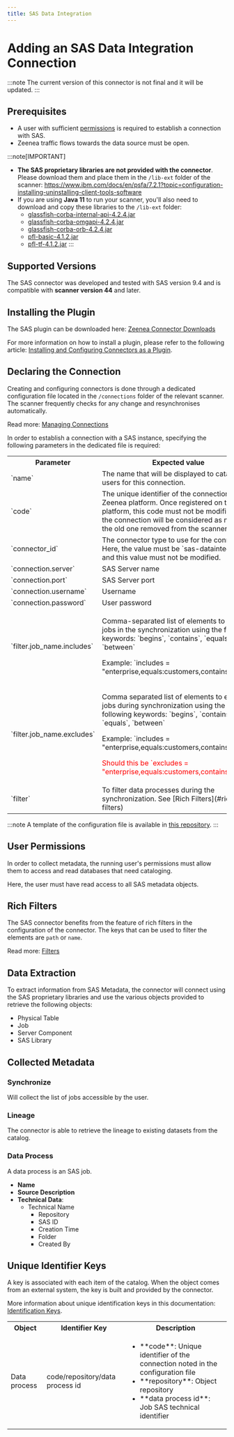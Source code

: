 ```yaml
---
title: SAS Data Integration  
---
```


# Adding an SAS Data Integration Connection

:::note
The current version of this connector is not final and it will be updated. 
:::

## Prerequisites

* A user with sufficient [permissions](#user-permissions) is required to establish a connection with SAS.
* Zeenea traffic flows towards the data source must be open. 

:::note[IMPORTANT]
* **The SAS proprietary libraries are not provided with the connector**.<br />
Please download them and place them in the `/lib-ext` folder of the scanner: https://www.ibm.com/docs/en/psfa/7.2.1?topic=configuration-installing-uninstalling-client-tools-software
* If you are using **Java 11** to run your scanner, you'll also need to download and copy these libraries to the `/lib-ext` folder:
  * [glassfish-corba-internal-api-4.2.4.jar](https://repo1.maven.org/maven2/org/glassfish/corba/glassfish-corba-internal-api/4.2.4/glassfish-corba-internal-api-4.2.4.jar)
  * [glassfish-corba-omgapi-4.2.4.jar](https://repo1.maven.org/maven2/org/glassfish/corba/glassfish-corba-omgapi/4.2.4/glassfish-corba-omgapi-4.2.4.jar)
  * [glassfish-corba-orb-4.2.4.jar](https://repo1.maven.org/maven2/org/glassfish/corba/glassfish-corba-orb/4.2.4/glassfish-corba-orb-4.2.4.jar)
  * [pfl-basic-4.1.2.jar](https://repo1.maven.org/maven2/org/glassfish/pfl/pfl-basic/4.1.2/pfl-basic-4.1.2.jar)
  * [pfl-tf-4.1.2.jar](https://repo1.maven.org/maven2/org/glassfish/pfl/pfl-tf/4.1.2/pfl-tf-4.1.2.jar)
:::

## Supported Versions

The SAS connector was developed and tested with SAS version 9.4 and is compatible with **scanner version 44** and later. 

## Installing the Plugin

The SAS plugin can be downloaded here: [Zeenea Connector Downloads](./zeenea-connectors-list.md)

For more information on how to install a plugin, please refer to the following article: [Installing and Configuring Connectors as a Plugin](./zeenea-connectors-install-as-plugin.md).

## Declaring the Connection

Creating and configuring connectors is done through a dedicated configuration file located in the `/connections` folder of the relevant scanner. The scanner frequently checks for any change and resynchronises automatically.

Read more: [Managing Connections](./zeenea-managing-connections.md)

In order to establish a connection with a SAS instance, specifying the following parameters in the dedicated file is required:

<table>
  <tr>
    <th>Parameter</th>
    <th>Expected value</th>
  </tr>
  <tr>
    <td>`name`</td>
    <td>The name that will be displayed to catalog users for this connection.</td>
  </tr>
  <tr>
    <td>`code`</td>
    <td>The unique identifier of the connection on the Zeenea platform. Once registered on the platform, this code must not be modified or the connection will be considered as new and the old one removed from the scanner.</td>
  </tr>
  <tr>
    <td>`connector_id`</td>
    <td>The connector type to use for the connection. Here, the value must be `sas-dataintegration` and this value must not be modified.</td>
  </tr>
  <tr>
    <td>`connection.server`</td>
    <td>SAS Server name</td>
  </tr>
  <tr>
    <td>`connection.port`</td>
    <td>SAS Server port</td>
  </tr>
  <tr>
    <td>`connection.username`</td>
    <td>Username</td>
  </tr>
  <tr>
    <td>`connection.password`</td>
    <td>User password</td>
  </tr>
  <tr>
    <td>`filter.job_name.includes`</td>
    <td>
      <p>Comma-separated list of elements to include jobs in the synchronization using the following keywords: `begins`, `contains`, `equals`, `between`</p>
      <p>Example: `includes = "enterprise,equals:customers,contains:prod"`</p>
    </td>
  </tr>
  <tr>
    <td>`filter.job_name.excludes`</td>
    <td>
      <p>Comma separated list of elements to exclude jobs during synchronization using the following keywords: `begins`, `contains`, `equals`, `between`</p>
      <p>Example: `includes = "enterprise,equals:customers,contains:prod"`</p>
      <p><font color="red">Should this be `excludes = "enterprise,equals:customers,contains:prod"`?</font></p>
    </td>
  </tr>
  <tr>
    <td>`filter`</td>
    <td>To filter data processes during the synchronization. See [Rich Filters](#rich-filters)</td>
  </tr>
</table>

:::note
A template of the configuration file is available in [this repository](https://github.com/zeenea/connector-conf-templates/tree/main/templates).
:::

## User Permissions

In order to collect metadata, the running user's permissions must allow them to access and read databases that need cataloging. 

Here, the user must have read access to all SAS metadata objects.

## Rich Filters

The SAS connector benefits from the feature of rich filters in the configuration of the connector. The keys that can be used to filter the elements are `path` or `name`.

Read more: [Filters](zeenea-filters.md)

## Data Extraction

To extract information from SAS Metadata, the connector will connect using the SAS proprietary libraries and use the various objects provided to retrieve the following objects: 

* Physical Table
* Job
* Server Component
* SAS Library

## Collected Metadata

### Synchronize

Will collect the list of jobs accessible by the user.  

### Lineage

The connector is able to retrieve the lineage to existing datasets from the catalog.

### Data Process

A data process is an SAS job. 

* **Name**
* **Source Description**
* **Technical Data**:
  * Technical Name
    * Repository
    * SAS ID
    * Creation Time
    * Folder
    * Created By

## Unique Identifier Keys
 
A key is associated with each item of the catalog. When the object comes from an external system, the key is built and provided by the connector.
 
More information about unique identification keys in this documentation: [Identification Keys](./zeenea-identification-keys.md).
  
 <table>
   <tr><th>Object</th><th>Identifier Key</th><th>Description</th></tr>
   <tr>
     <td>Data process</td>
     <td>code/repository/data process id</td>
     <td>
       <ul>
         <li>**code**:  Unique identifier of the connection noted in the configuration file</li>
         <li>**repository**: Object repository</li>
         <li>**data process id**: Job SAS technical identifier</li>
       </ul>
     </td>
   </tr>
 </table>
 